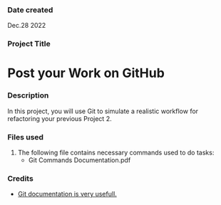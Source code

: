 ### Date created
Dec.28 2022

### Project Title
# Post your Work on GitHub

### Description
In this project, you will use Git to simulate a realistic workflow for refactoring your previous Project 2.

### Files used
1. The following file contains necessary commands used to do tasks:
   * Git Commands Documentation.pdf	

### Credits
* [Git documentation is very usefull.](https://git-scm.com/doc)
